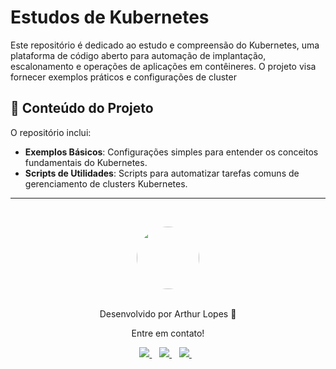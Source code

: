 # Estudos de Kubernetes

Este repositório é dedicado ao estudo e compreensão do Kubernetes, uma plataforma de código aberto para automação de implantação, escalonamento e operações de aplicações em contêineres. O projeto visa fornecer exemplos práticos e configurações de cluster

## 📘 Conteúdo do Projeto

O repositório inclui:

- **Exemplos Básicos**: Configurações simples para entender os conceitos fundamentais do Kubernetes.
- **Scripts de Utilidades**: Scripts para automatizar tarefas comuns de gerenciamento de clusters Kubernetes.

---

&nbsp;

<div align="center">
 <a href="https://app.rocketseat.com.br/me/arthur-lopes">
   <img align="center" style="border-radius: 100%;" src="https://github.com/arthurlopesr.png" width="100px" alt=""/>
  </a>
</div>
<br/>
<p align="center">Desenvolvido por Arthur Lopes 🚀 </p> 
<p align="center">Entre em contato!</p>
<div align="center">
<a href="https://www.linkedin.com/in/arthur-lopesr/" target="_blank">
    <img src="https://img.shields.io/badge/linkedin-%230077B5.svg?&style=for-the-badge&logo=linkedin&logoColor=white" />
  </a>&nbsp;&nbsp;
 <a href="https://www.instagram.com/arthur_lopesr/" target="_blank">
    <img src="https://img.shields.io/badge/instagram-%23E4405F.svg?&style=for-the-badge&logo=instagram&logoColor=white" />        
  </a>&nbsp;&nbsp;
 <a href="mailto:arthurlopr12@gmail.com">
    <img src="https://img.shields.io/badge/-Gmail-%23333?style=for-the-badge&logo=gmail&logoColor=white" />        
  </a>&nbsp;&nbsp; 
</div>